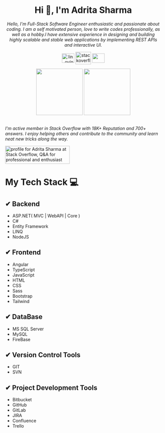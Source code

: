 

<h1 align="center">Hi 👋, I'm Adrita Sharma </h1>

<p align="center">
  <em>
    Hello, I'm Full-Stack Software Engineer enthusiastic and passionate about coding. I am a self motivated person, love to write codes professionally, as well as a hobby.I    have extensive experience in designing and building highly scalable and stable web applications by implementing REST APIs and interactive UI.   
 </em>
 </p>
 
 <p align="center">
   <a href="https://www.linkedin.com/in/adritasharma/" target="blank"><img align="center" src="https://image.flaticon.com/icons/png/128/174/174857.png" alt="lin_ovindu" height="30" width="40" /></a>  
   <a href="https://stackoverflow.com/users/7603109/adrita-sharma" target="blank"><img align="center" src="http://logo.clearbit.com/stackoverflow.com" alt="stackoverflow" height="40" width="50" /></a>
   <a href = "mailto: adritasharma.developer@gmail.com"><img align="center" src="https://seeklogo.com/images/G/gmail-new-2020-logo-32DBE11BB4-seeklogo.com.png" height="30" width="40" /></a>
</p>

 <p align=center>
  <img height="150px" src="https://github-readme-stats.vercel.app/api?username=adritasharma&include_all_commits=true&count_private=true&show_icons=true&theme=tokyonight" />
  <img height="150px" src="https://github-readme-stats.vercel.app/api/top-langs/?username=adritasharma&layout=compact&hide=html,Makefile&text_color=daf7dc&bg_color=151515" />
 </p>
 
 <br>
 
 <em>
  I'm active member in Stack Overflow with 18K+ Reputation and 700+ answers. I enjoy helping others and contribute to the community and learn neat new tricks along the way.
 </em>

 <p align="center">
  
<a href="https://stackoverflow.com/users/7603109/adrita-sharma"><img src="https://stackoverflow.com/users/flair/7603109.png" width="208" height="58" alt="profile for Adrita Sharma at Stack Overflow, Q&amp;A for professional and enthusiast programmers" title="profile for Adrita Sharma at Stack Overflow, Q&amp;A for professional and enthusiast programmers"></a>
  
  </p>

# **My Tech Stack** 💻

## ✔ **Backend**

- ASP.NET( MVC | WebAPI | Core )
- C#
- Entity Framework
- LINQ
- NodeJS

## ✔ **Frontend**

- Angular
- TypeScript
- JavaScript
- HTML
- CSS
- Sass
- Bootstrap
- Tailwind


## ✔ **DataBase** 

- MS SQL Server
- MySQL
- FireBase


## ✔ **Version Control Tools** 

- GIT
- SVN


## ✔ **Project Development Tools** 

- Bitbucket
- GitHub
- GitLab
- JIRA
- Confluence
- Trello


